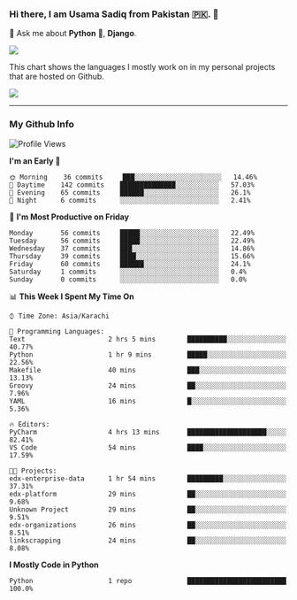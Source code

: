 ### Hi there, I am Usama Sadiq from Pakistan 🇵🇰. 👋

💬 Ask me about **Python** 🐍, **Django**. <!-- , Testing, Docker, Jenkins Automation, -->

<!--  
🗣 I love to talk about
  - Automating day-to-day stuff using Python
  - **Urdu Literature** 📚, **Anime** 💻, **Manga** 📜, **Light Novels** 📜, **Comics** 📱.  
-->

<img align="center" src="https://github-readme-stats.vercel.app/api?username=UsamaSadiq&custom_title=My Stats&show_icons=true&theme=dark&count_private=true&include_all_commits=true" />

This chart shows the languages I mostly work on in my personal projects that are hosted on Github.

<img align="center" src="https://github-readme-stats.vercel.app/api/top-langs/?username=UsamaSadiq&langs_count=10&layout=compact" />

--- 
### My Github Info
<!--START_SECTION:waka-->
![Profile Views](http://img.shields.io/badge/Profile%20Views-129-blue)

**I'm an Early 🐤** 

```text
🌞 Morning    36 commits     ███░░░░░░░░░░░░░░░░░░░░░░   14.46% 
🌆 Daytime    142 commits    ██████████████░░░░░░░░░░░   57.03% 
🌃 Evening    65 commits     ██████░░░░░░░░░░░░░░░░░░░   26.1% 
🌙 Night      6 commits      ░░░░░░░░░░░░░░░░░░░░░░░░░   2.41%

```
📅 **I'm Most Productive on Friday** 

```text
Monday       56 commits     █████░░░░░░░░░░░░░░░░░░░░   22.49% 
Tuesday      56 commits     █████░░░░░░░░░░░░░░░░░░░░   22.49% 
Wednesday    37 commits     ███░░░░░░░░░░░░░░░░░░░░░░   14.86% 
Thursday     39 commits     ████░░░░░░░░░░░░░░░░░░░░░   15.66% 
Friday       60 commits     ██████░░░░░░░░░░░░░░░░░░░   24.1% 
Saturday     1 commits      ░░░░░░░░░░░░░░░░░░░░░░░░░   0.4% 
Sunday       0 commits      ░░░░░░░░░░░░░░░░░░░░░░░░░   0.0%

```


📊 **This Week I Spent My Time On** 

```text
⌚︎ Time Zone: Asia/Karachi

💬 Programming Languages: 
Text                     2 hrs 5 mins        ██████████░░░░░░░░░░░░░░░   40.77% 
Python                   1 hr 9 mins         █████░░░░░░░░░░░░░░░░░░░░   22.56% 
Makefile                 40 mins             ███░░░░░░░░░░░░░░░░░░░░░░   13.13% 
Groovy                   24 mins             ██░░░░░░░░░░░░░░░░░░░░░░░   7.96% 
YAML                     16 mins             █░░░░░░░░░░░░░░░░░░░░░░░░   5.36%

🔥 Editors: 
PyCharm                  4 hrs 13 mins       ████████████████████░░░░░   82.41% 
VS Code                  54 mins             ████░░░░░░░░░░░░░░░░░░░░░   17.59%

🐱‍💻 Projects: 
edx-enterprise-data      1 hr 54 mins        █████████░░░░░░░░░░░░░░░░   37.31% 
edx-platform             29 mins             ██░░░░░░░░░░░░░░░░░░░░░░░   9.68% 
Unknown Project          29 mins             ██░░░░░░░░░░░░░░░░░░░░░░░   9.51% 
edx-organizations        26 mins             ██░░░░░░░░░░░░░░░░░░░░░░░   8.51% 
linkscrapping            24 mins             ██░░░░░░░░░░░░░░░░░░░░░░░   8.08%

```

**I Mostly Code in Python** 

```text
Python                   1 repo              █████████████████████████   100.0%

```



<!--END_SECTION:waka-->
<!--
**UsamaSadiq/UsamaSadiq** is a ✨ _special_ ✨ repository because its `README.md` (this file) appears on your GitHub profile.

Here are some ideas to get you started:

- 🔭 I’m currently working on ...
- 🌱 I’m currently learning ...
- 👯 I’m looking to collaborate on ...
- 🤔 I’m looking for help with ...
- 📫 How to reach me: ...
- 😄 Pronouns: ...
- ⚡ Fun fact: ...
-->

